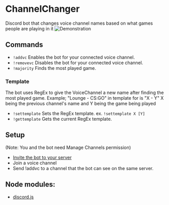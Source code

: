 # ChannelChanger
Discord bot that changes voice channel names based on what games people are playing in it
![Demonstration](https://github.com/Pigpog/ChannelChanger/raw/master/example.png)

## Commands
 - `!addvc`      Enables the bot for your connected voice channel.
 - `!removevc`   Disables the bot for your connected voice channel.
 - `!majority`   Finds the most played game.

### Template
The bot uses RegEx to give the VoiceChannel a new name after finding the most played game. Example; "Lounge - CS:GO" in template for is "X - Y" X being the previous channel's name and Y being the game being played
 - `!settemplate` Sets the RegEx template. ex. `!settemplate X [Y]`
 - `!gettemplate` Gets the current RegEx template.


## Setup
(Note: You and the bot need Manage Channels permission)
 - [Invite the bot to your server](https://discordapp.com/oauth2/authorize?client_id=376545537870266369&scope=bot&permissions=16)
 - Join a voice channel
 - Send !addvc to a channel that the bot can see on the same server.
 
 
 ## Node modules:
  - [discord.js](https://www.npmjs.com/package/discord.js)
